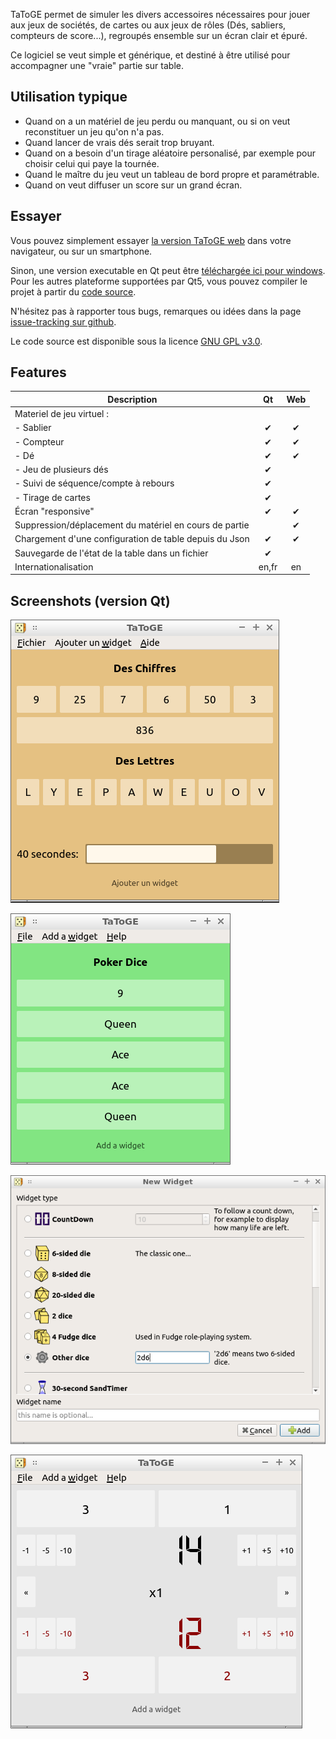 TaToGE permet de simuler les divers accessoires nécessaires pour jouer aux jeux de sociétés, de cartes ou aux jeux de rôles (Dés, sabliers, compteurs de score...), regroupés ensemble sur un écran clair et épuré.

Ce logiciel se veut simple et générique, et destiné à être utilisé pour accompagner une "vraie" partie sur table.

## Utilisation typique

- Quand on a un matériel de jeu perdu ou manquant, ou si on veut reconstituer un jeu qu'on n'a pas.
- Quand lancer de vrais dés serait trop bruyant.
- Quand on a besoin d'un tirage aléatoire personalisé, par exemple pour choisir celui qui paye la tournée.
- Quand le maître du jeu veut un tableau de bord propre et paramétrable.
- Quand on veut diffuser un score sur un grand écran.

## Essayer

Vous pouvez simplement essayer [la version TaToGE web](https://quasart.github.io/TaToGE/web/) dans votre navigateur, ou sur un smartphone.

Sinon, une version executable en Qt peut être [téléchargée ici pour windows](https://github.com/quasart/TaToGE/releases/latest). Pour les autres plateforme supportées par Qt5, vous pouvez compiler le projet à partir du [code source](https://github.com/quasart/TaToGE).

N'hésitez pas à rapporter tous bugs, remarques ou idées dans la page [issue-tracking sur github](https://github.com/quasart/TaToGE/issues).

Le code source est disponible sous la licence [GNU GPL v3.0](https://www.gnu.org/licenses/gpl-3.0.en.html).

## Features

| Description                                            |  Qt   |  Web  |
|--------------------------------------------------------|:-----:|:-----:|
| Materiel de jeu virtuel :                              |       |       |
| - Sablier                                              |   ✔   |   ✔   |
| - Compteur                                             |   ✔   |   ✔   |
| - Dé                                                   |   ✔   |   ✔   |
| - Jeu de plusieurs dés                                 |   ✔   |       |
| - Suivi de séquence/compte à rebours                   |   ✔   |       |
| - Tirage de cartes                                     |   ✔   |       |
| Écran "responsive"                                     |   ✔   |   ✔   |
| Suppression/déplacement du matériel en cours de partie |       |   ✔   |
| Chargement d'une configuration de table depuis du Json |   ✔   |   ✔   |
| Sauvegarde de l'état de la table dans un fichier       |   ✔   |       |
| Internationalisation                                   | en,fr |  en   |

## Screenshots (version Qt)

![Screenshot](screenshots/chiffres_lettres.png)

![Screenshot](screenshots/pokerdice.png)

![Screenshot](screenshots/add_dialog.png)

![Screenshot](screenshots/backgammon.png)


